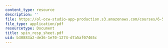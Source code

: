 ```yaml
---
content_type: resource
description: ''
file: https://ol-ocw-studio-app-production.s3.amazonaws.com/courses/6-542j-laboratory-on-the-physiology-acoustics-and-perception-of-speech-fall-2005/b30883a2de361e701274d7a5af07465c_spin_resp_sheet.pdf
file_type: application/pdf
resourcetype: Document
title: spin_resp_sheet.pdf
uid: b30883a2-de36-1e70-1274-d7a5af07465c
---
```

